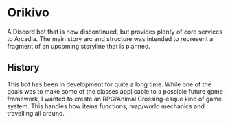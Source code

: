 # Orikivo
A Discord bot that is now discontinued, but provides plenty of core services to Arcadia. The main story arc and structure was intended to represent a fragment of an upcoming storyline that is planned.

## History
This bot has been in development for quite a long time. While one of the goals was to make some of the classes applicable to a possible future game framework, I wanted to create an RPG/Animal Crossing-esque kind of game system. This handles how items functions, map/world mechanics and travelling all around.
